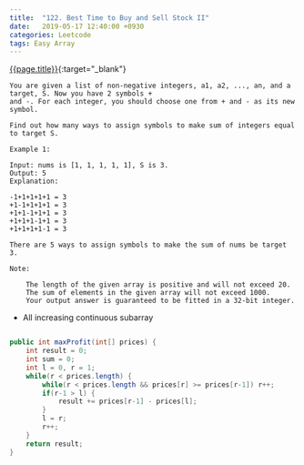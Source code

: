 ```yaml
---
title:  "122. Best Time to Buy and Sell Stock II"
date:   2019-05-17 12:40:00 +0930
categories: Leetcode
tags: Easy Array
---
```


[{{page.title}}](https://leetcode.com/problems/best-time-to-buy-and-sell-stock-ii/){:target="_blank"}

    You are given a list of non-negative integers, a1, a2, ..., an, and a target, S. Now you have 2 symbols +
    and -. For each integer, you should choose one from + and - as its new symbol.

    Find out how many ways to assign symbols to make sum of integers equal to target S.

    Example 1:

    Input: nums is [1, 1, 1, 1, 1], S is 3.
    Output: 5
    Explanation:

    -1+1+1+1+1 = 3
    +1-1+1+1+1 = 3
    +1+1-1+1+1 = 3
    +1+1+1-1+1 = 3
    +1+1+1+1-1 = 3

    There are 5 ways to assign symbols to make the sum of nums be target 3.

    Note:

        The length of the given array is positive and will not exceed 20.
        The sum of elements in the given array will not exceed 1000.
        Your output answer is guaranteed to be fitted in a 32-bit integer.

* All increasing continuous subarray

```java

public int maxProfit(int[] prices) {
    int result = 0;
    int sum = 0;
    int l = 0, r = 1;
    while(r < prices.length) {
        while(r < prices.length && prices[r] >= prices[r-1]) r++;
        if(r-1 > l) {
            result += prices[r-1] - prices[l];
        }
        l = r;
        r++;
    }
    return result;
}
```
